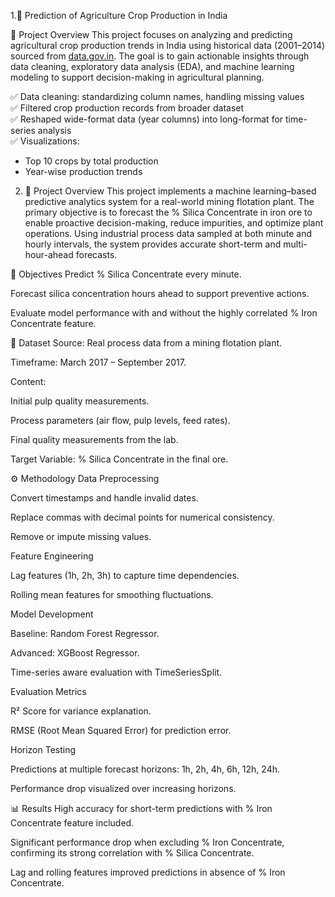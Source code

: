 1.🌾 Prediction of Agriculture Crop Production in India

📌 Project Overview
This project focuses on analyzing and predicting agricultural crop production trends in India using historical data (2001–2014) sourced from [data.gov.in](https://data.gov.in/). The goal is to gain actionable insights through data cleaning, exploratory data analysis (EDA), and machine learning modeling to support decision-making in agricultural planning.

✅ Data cleaning: standardizing column names, handling missing values  
✅ Filtered crop production records from broader dataset  
✅ Reshaped wide-format data (year columns) into long-format for time-series analysis  
✅ Visualizations:
  - Top 10 crops by total production
  - Year-wise production trends

2. 📌 Project Overview
This project implements a machine learning–based predictive analytics system for a real-world mining flotation plant. The primary objective is to forecast the % Silica Concentrate in iron ore to enable proactive decision-making, reduce impurities, and optimize plant operations. Using industrial process data sampled at both minute and hourly intervals, the system provides accurate short-term and multi-hour-ahead forecasts.

🎯 Objectives
Predict % Silica Concentrate every minute.

Forecast silica concentration hours ahead to support preventive actions.

Evaluate model performance with and without the highly correlated % Iron Concentrate feature.

📂 Dataset
Source: Real process data from a mining flotation plant.

Timeframe: March 2017 – September 2017.

Content:

Initial pulp quality measurements.

Process parameters (air flow, pulp levels, feed rates).

Final quality measurements from the lab.

Target Variable: % Silica Concentrate in the final ore.

⚙️ Methodology
Data Preprocessing

Convert timestamps and handle invalid dates.

Replace commas with decimal points for numerical consistency.

Remove or impute missing values.

Feature Engineering

Lag features (1h, 2h, 3h) to capture time dependencies.

Rolling mean features for smoothing fluctuations.

Model Development

Baseline: Random Forest Regressor.

Advanced: XGBoost Regressor.

Time-series aware evaluation with TimeSeriesSplit.

Evaluation Metrics

R² Score for variance explanation.

RMSE (Root Mean Squared Error) for prediction error.

Horizon Testing

Predictions at multiple forecast horizons: 1h, 2h, 4h, 6h, 12h, 24h.

Performance drop visualized over increasing horizons.

📊 Results
High accuracy for short-term predictions with % Iron Concentrate feature included.

Significant performance drop when excluding % Iron Concentrate, confirming its strong correlation with % Silica Concentrate.

Lag and rolling features improved predictions in absence of % Iron Concentrate.
